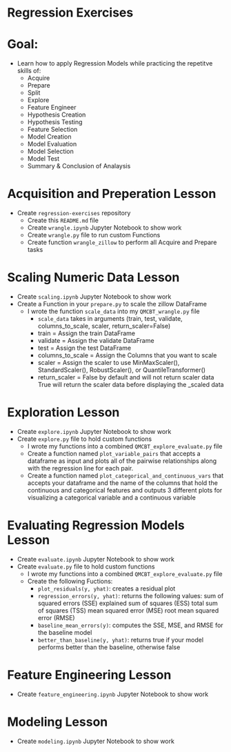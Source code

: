# Regression Exercises





# Goal: 

* Learn how to apply Regression Models while practicing the repetitve skills of:
    * Acquire
    * Prepare
    * Split 
    * Explore
    * Feature Engineer
    * Hypothesis Creation
    * Hypothesis Testing
    * Feature Selection
    * Model Creation
    * Model Evaluation
    * Model Selection
    * Model Test
    * Summary & Conclusion of Analaysis


# Acquisition and Preperation Lesson
* Create ```regression-exercises``` repository
    * Create this ```README.md``` file
    * Create ```wrangle.ipynb``` Jupyter Notebook to show work
    * Create ```wrangle.py``` file to run custom Functions
    * Create function ```wrangle_zillow``` to perform all Acquire and Prepare tasks

# Scaling Numeric Data Lesson
* Create ```scaling.ipynb``` Jupyter Notebook to show work
* Create a Function in your ```prepare.py``` to scale the zillow DataFrame
    * I wrote the function ```scale_data``` into my ```QMCBT_wrangle.py``` file
        * ```scale_data``` takes in arguments (train, test, validate, columns_to_scale, scaler, return_scaler=False)
        * train = Assign the train DataFrame
        * validate = Assign the validate DataFrame 
        * test = Assign the test DataFrame
        * columns_to_scale = Assign the Columns that you want to scale
        * scaler = Assign the scaler to use MinMaxScaler(),
                                            StandardScaler(), 
                                            RobustScaler(), or 
                                            QuantileTransformer()
        * return_scaler = False by default and will not return scaler data
                          True will return the scaler data before displaying the _scaled data

# Exploration Lesson
* Create ```explore.ipynb``` Jupyter Notebook to show work
* Create ```explore.py``` file to hold custom functions
    * I wrote my functions into a combined ```QMCBT_explore_evaluate.py``` file
    * Create a function named ```plot_variable_pairs``` that accepts a dataframe as input and plots all of the pairwise relationships along with the regression line for each pair.
    * Create a function named ```plot_categorical_and_continuous_vars``` that accepts your dataframe and the name of the columns that hold the continuous and categorical features and outputs 3 different plots for visualizing a categorical variable and a continuous variable
    
# Evaluating Regression Models Lesson
* Create ```evaluate.ipynb``` Jupyter Notebook to show work
* Create ```evaluate.py``` file to hold custom functions
    * I wrote my functions into a combined ```QMCBT_explore_evaluate.py``` file
    * Create the following Fuctions:
        * ```plot_residuals(y, yhat)```: creates a residual plot
        * ```regression_errors(y, yhat)```: returns the following values:
            sum of squared errors (SSE)
            explained sum of squares (ESS)
            total sum of squares (TSS)
            mean squared error (MSE)
            root mean squared error (RMSE)
        * ```baseline_mean_errors(y)```: computes the SSE, MSE, and RMSE for the baseline model
        * ```better_than_baseline(y, yhat)```: returns true if your model performs better than the baseline, otherwise false
        
# Feature Engineering Lesson
* Create ```feature_engineering.ipynb``` Jupyter Notebook to show work

# Modeling Lesson
* Create ```modeling.ipynb``` Jupyter Notebook to show work

